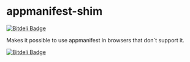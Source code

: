 appmanifest-shim
================

[![Bitdeli Badge](https://d2weczhvl823v0.cloudfront.net/MikaelSoderstrom/appmanifest-shim/trend.png)](https://bitdeli.com/free "Bitdeli Badge")

Makes it possible to use appmanifest in browsers that don´t support it.


[![Bitdeli Badge](https://d2weczhvl823v0.cloudfront.net/MikaelSoderstrom/appmanifest-shim/trend.png)](https://bitdeli.com/free "Bitdeli Badge")

